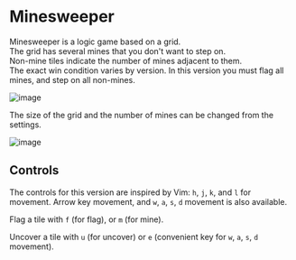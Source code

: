 # Minesweeper

Minesweeper is a logic game based on a grid.  
The grid has several mines that you don't want to step on.  
Non-mine tiles indicate the number of mines adjacent to them.  
The exact win condition varies by version. In this version you must flag all mines, and step on all non-mines.

![image](https://github.com/BenTaylor25/MinesweeperPython/assets/97246704/7dae13ed-4cab-47a5-b245-d6735d5161f5)

The size of the grid and the number of mines can be changed from the settings.

![image](https://github.com/BenTaylor25/MinesweeperPython/assets/97246704/202568f8-ac9b-404b-b470-d67c4af899c0)


## Controls

The controls for this version are inspired by Vim:
`h`, `j`, `k`, and `l` for movement. Arrow key movement, and `w`, `a`, `s`, `d` movement is also available.

Flag a tile with `f` (for flag), or `m` (for mine).

Uncover a tile with `u` (for uncover) or `e` (convenient key for `w`, `a`, `s`, `d` movement).
